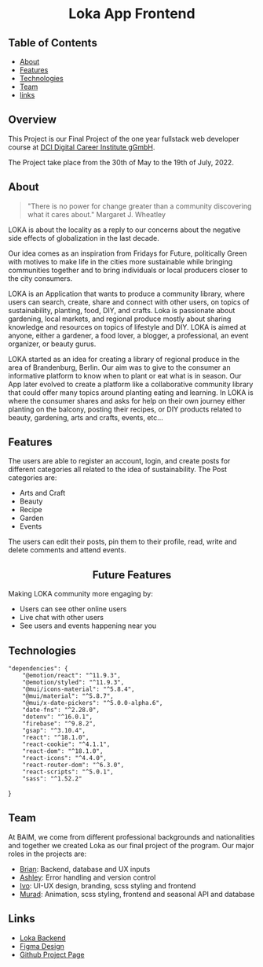 <h1 align="center">Loka App Frontend</h1>

<!-- TABLE OF CONTENTS -->

## Table of Contents

- [About](#about)  
- [Features](#features)
- [Technologies](#technologies)
- [Team](#team)
- [links](#links)

<!-- ABOUT -->

## Overview


This Project is our Final Project of the one year fullstack web developer course at [DCI Digital Career Institute gGmbH](https://digitalcareerinstitute.org/de/).

The Project take place from the 30th of May to the 19th of July, 2022.

## About

> "There is no power for change greater than a community discovering what it cares about." Margaret J. Wheatley

LOKA is about the locality as a reply to our concerns about the negative side effects of globalization in the last decade.

Our idea comes as an inspiration from Fridays for Future, politically Green with motives to make life in the cities more sustainable while bringing communities together and to bring individuals or local producers closer to the city consumers.

LOKA is an Application that wants to produce a community library, where users can search, create, share and connect with other users, on topics of sustainability, planting, food, DIY, and crafts. Loka is passionate about gardening, local markets, and regional produce mostly about sharing knowledge and resources on topics of lifestyle and DIY. LOKA is aimed at anyone, either a gardener, a food lover, a blogger, a professional, an event organizer, or beauty gurus.

LOKA started as an idea for creating a library of regional produce in the area of Brandenburg, Berlin. Our aim was to give to the consumer an informative platform to know when to plant or eat what is in season. Our App later evolved to create a platform like a collaborative community library that could offer many topics around planting eating and learning. In LOKA is where the consumer shares and asks for help on their own journey either planting on the balcony, posting their recipes, or DIY products related to beauty, gardening, arts and crafts, events, etc... 



<!-- FEATURES -->

## Features

The users are able to register an account, login, and create posts for different categories all related to the idea of sustainability.
The Post categories are:
- Arts and Craft
- Beauty
- Recipe
- Garden
- Events

The users can edit their posts, pin them to their profile, read, write and delete comments and attend events.

<h2 align="center">Future Features</h2>

Making LOKA community more engaging by:
- Users can see other online users
- Live chat with other users
- See users and events happening near you

<!-- TECHNOLOGIES -->

## Technologies

    "dependencies": {
        "@emotion/react": "^11.9.3",
        "@emotion/styled": "^11.9.3",
        "@mui/icons-material": "^5.8.4",
        "@mui/material": "^5.8.7",
        "@mui/x-date-pickers": "^5.0.0-alpha.6",
        "date-fns": "^2.28.0",
        "dotenv": "^16.0.1",
        "firebase": "^9.8.2",
        "gsap": "^3.10.4",
        "react": "^18.1.0",
        "react-cookie": "^4.1.1",
        "react-dom": "^18.1.0",
        "react-icons": "^4.4.0",
        "react-router-dom": "^6.3.0",
        "react-scripts": "^5.0.1",
        "sass": "^1.52.2"
  }
  
<!-- TEAM -->

## Team
At BAIM, we come from different professional backgrounds and nationalities and together we created Loka as our final project of the program. Our major roles in the projects are:

- [Brian](https://github.com/BrianLadwig): Backend, database and UX inputs
- [Ashley](https://github.com/heyitsashleyhere): Error handling and version control
- [Ivo](https://github.com/ivoserra): UI-UX design, branding, scss styling and frontend
- [Murad](https://github.com/muradgm): Animation, scss styling, frontend and seasonal API and database



<!-- LINKS -->


## Links

- [Loka Backend](https://github.com/BrianLadwig/BAIM-backend/tree/main)
- [Figma Design](https://www.figma.com/file/ATMhtCX7NRp9otxh0y1EMy/Untitled-(Copy)?node-id=0%3A1)
- [Github Project Page](https://github.com/users/heyitsashleyhere/projects/2)
